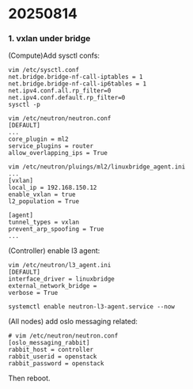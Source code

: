 # 20250814
### 1. vxlan under bridge
(Compute)Add sysctl confs:      

```
vim /etc/sysctl.conf
net.bridge.bridge-nf-call-iptables = 1
net.bridge.bridge-nf-call-ip6tables = 1
net.ipv4.conf.all.rp_filter=0
net.ipv4.conf.default.rp_filter=0
sysctl -p

vim /etc/neutron/neutron.conf
[DEFAULT]
...
core_plugin = ml2
service_plugins = router
allow_overlapping_ips = True

vim /etc/neutron/pluings/ml2/linuxbridge_agent.ini
...
[vxlan]
local_ip = 192.168.150.12
enable_vxlan = true
l2_population = True

[agent]
tunnel_types = vxlan
prevent_arp_spoofing = True
...
```
(Controller) enable l3 agent:       

```
vim /etc/neutron/l3_agent.ini
[DEFAULT]
interface_driver = linuxbridge
external_network_bridge =
verbose = True

systemctl enable neutron-l3-agent.service --now
```
(All nodes) add oslo messaging related:       

```
# vim /etc/neutron/neutron.conf
[oslo_messaging_rabbit]
rabbit_host = controller
rabbit_userid = openstack
rabbit_password = openstack

```
Then reboot.   
